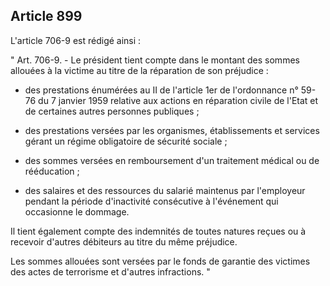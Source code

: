 Article 899
----
L'article 706-9 est rédigé ainsi :

" Art. 706-9. - Le président tient compte dans le montant des sommes allouées à
la victime au titre de la réparation de son préjudice :

- des prestations énumérées au II de l'article 1er de l'ordonnance n° 59-76 du 7
janvier 1959 relative aux actions en réparation civile de l'Etat et de certaines
autres personnes publiques ;

- des prestations versées par les organismes, établissements et services gérant
un régime obligatoire de sécurité sociale ;

- des sommes versées en remboursement d'un traitement médical ou de rééducation
;

- des salaires et des ressources du salarié maintenus par l'employeur pendant la
période d'inactivité consécutive à l'événement qui occasionne le dommage.

Il tient également compte des indemnités de toutes natures reçues ou à recevoir
d'autres débiteurs au titre du même préjudice.

Les sommes allouées sont versées par le fonds de garantie des victimes des actes
de terrorisme et d'autres infractions. "

